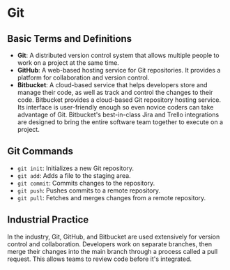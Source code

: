# Git

## Basic Terms and Definitions

- **Git**: A distributed version control system that allows multiple people to work on a project at the same time.
- **GitHub**: A web-based hosting service for Git repositories. It provides a platform for collaboration and version control.
- **Bitbucket**: A cloud-based service that helps developers store and manage their code, as well as track and control the changes to their code. Bitbucket provides a cloud-based Git repository hosting service. Its interface is user-friendly enough so even novice coders can take advantage of Git. Bitbucket's best-in-class Jira and Trello integrations are designed to bring the entire software team together to execute on a project.

## Git Commands

- `git init`: Initializes a new Git repository.
- `git add`: Adds a file to the staging area.
- `git commit`: Commits changes to the repository.
- `git push`: Pushes commits to a remote repository.
- `git pull`: Fetches and merges changes from a remote repository.

## Industrial Practice

In the industry, Git, GitHub, and Bitbucket are used extensively for version control and collaboration. Developers work on separate branches, then merge their changes into the main branch through a process called a pull request. This allows teams to review code before it's integrated.

